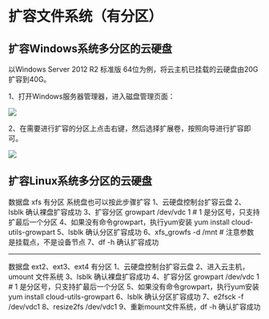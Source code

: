 # 扩容文件系统（有分区）



## 扩容Windows系统多分区的云硬盘

以Windows Server 2012 R2 标准版 64位为例，将云主机已挂载的云硬盘由20G扩容到40G。

1、打开Windows服务器管理器，进入磁盘管理页面：

![](https://github.com/jdcloudcom/cn/raw/edit/image/Elastic-Compute/CloudDisk/cloud-disk/expand-filesystem/expand_multipart_001.jpg)

2、在需要进行扩容的分区上点击右键，然后选择扩展卷，按照向导进行扩容即可。

![](https://github.com/jdcloudcom/cn/raw/edit/image/Elastic-Compute/CloudDisk/cloud-disk/expand-filesystem/expand_multipart_002.jpg)

## 扩容Linux系统多分区的云硬盘

数据盘 xfs 有分区 系统盘也可以按此步骤扩容
1、云硬盘控制台扩容云盘
2、lsblk 确认裸盘扩容成功
3、扩容分区 growpart /dev/vdc 1 # 1 是分区号，只支持扩最后一个分区
4、如果没有命令growpart，执行yum安装 yum install cloud-utils-growpart
5、lsblk 确认分区扩容成功
6、xfs_growfs -d /mnt # 注意参数是挂载点，不是设备节点
7、df -h 确认扩容成功

-------------------------

数据盘 ext2、ext3、ext4 有分区
1、云硬盘控制台扩容云盘
2、进入云主机，umount 文件系统
3、lsblk 确认裸盘扩容成功
4、扩容分区 growpart /dev/vdc 1 # 1 是分区号，只支持扩最后一个分区
5、如果没有命令growpart，执行yum安装 yum install cloud-utils-growpart
6、lsblk 确认分区扩容成功
7、e2fsck -f /dev/vdc1
8、resize2fs /dev/vdc1
9、重新mount文件系统，df -h 确认扩容成功
